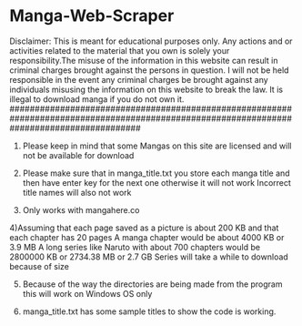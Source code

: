 # Manga-Web-Scraper
Disclaimer: This is meant for educational purposes only. Any actions and or activities related to the material that you own is solely your responsibility.The misuse of the information in this website can result in criminal charges brought against the persons in question. I will not be held responsible in the event any criminal charges be brought against any individuals misusing the information on this website to break the law. It is illegal to download manga if you do not own it.
##########################################################################################################################################

1) Please keep in mind that some Mangas on this site are licensed and will not be available for download

2) Please make sure that in manga_title.txt you store each manga title and then have enter key for the next one otherwise it will not work
Incorrect title names will also not work

3) Only works with mangahere.co

4)Assuming that each page saved as a picture is about 200 KB and that each chapter has 20 pages
  A manga chapter would be about 4000 KB or 3.9 MB
  A long series like Naruto with about 700 chapters would be 2800000 KB or 2734.38 MB or 2.7 GB
  Series will take a while to download because of size

5) Because of the way the directories are being made from the program this will work on Windows OS only

6) manga_title.txt has some sample titles to show the code is working.
